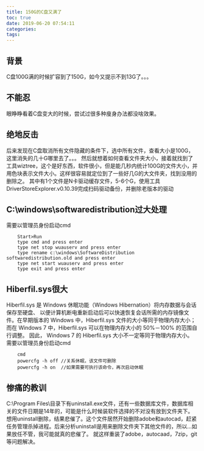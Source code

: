 ```yaml
---
title: 150G的C盘又满了
toc: true
date: 2019-06-20 07:54:11
categories:
tags:
---
```


## 背景
C盘100G满的时候扩容到了150G，如今又提示不到13G了。。。

## 不能忍
眼睁睁看着C盘变大的时候，尝试过很多种廋身办法都没啥效果。

## 绝地反击
后来发现在C盘取消所有文件隐藏的条件下，选中所有文件，查看大小是100G，这里消失的几十G哪里去了。。。
然后就想着如何查看文件夹大小，接着就找到了工具wiztree，这个是好东西，软件很小，但是能几秒内统计100G的文件大小，并用色块表示文件大小。这样很容易就定位到了一些好几G的大文件夹，找到没用的删除之。
其中有1个文件是N卡驱动缓存文件，5-6个G，使用工具DriverStoreExplorer.v0.10.39完成扫码驱动备份，并删除老版本的驱动

## C:\windows\softwaredistribution过大处理
需要以管理员身份启动cmd
```
    Start>Run
    type cmd and press enter
    type net stop wuauserv and press enter
    type rename c:\windows\SoftwareDistribution softwaredistribution.old and press enter
    type net start wuauserv and press enter
    type exit and press enter 
```

## Hiberfil.sys很大
Hiberfil.sys 是 Windows 休眠功能（Windows Hibernation）将内存数据与会话保存至硬盘、
以便计算机断电重新启动后可以快速恢复会话所需的内存镜像文件。在早期版本的 Windows 中，Hiberfil.sys 
文件的大小等同于物理内存大小；而在 Windows 7 中，Hiberfil.sys 可以在物理内存大小的 50%－100% 的范围自行调整。
因此， Windows 7 的 Hiberfil.sys 大小不一定等同于物理内存大小。
需要以管理员身份启动cmd
```
    cmd
    powercfg -h off //关系休眠，该文件可删除
    powercfg -h on  //如果需要可执行该命令，再次启动休眠
```


## 惨痛的教训
C:\Program Files\目录下有uninstall.exe文件，还有一些数据库文件，数据库相关的文件日期是14年的，可能是什么时候装软件选择的不对没有放到文件夹下。想用uninstall删除，结果悲催了。这个文件居然开始删除adobe和autocad，赶紧任务管理杀掉进程。后来分析uninstall是用来删除文件夹下其他文件的，所以...如果放任不管，我可能就真的悲催了。
就这样重装了adobe，autocaad，7zip，git等问题解决。

